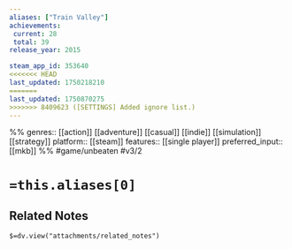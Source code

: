 ```yaml
---
aliases: ["Train Valley"]
achievements:
 current: 28
 total: 39
release_year: 2015

steam_app_id: 353640
<<<<<<< HEAD
last_updated: 1750218210
=======
last_updated: 1750870275
>>>>>>> 8409623 ([SETTINGS] Added ignore list.)
---
```

%%
genres:: [[action]] [[adventure]] [[casual]] [[indie]] [[simulation]] [[strategy]]
platform:: [[steam]]
features:: [[single player]]
preferred_input:: [[mkb]]
%%
#game/unbeaten
#v3/2

# `=this.aliases[0]`
## Related Notes
`$=dv.view("attachments/related_notes")`